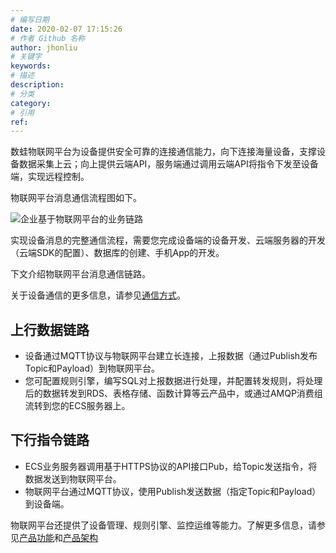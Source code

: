 ```yaml
---
# 编写日期
date: 2020-02-07 17:15:26
# 作者 Github 名称
author: jhonliu
# 关键字
keywords:
# 描述
description:
# 分类
category: 
# 引用
ref:
---
```


数蛙物联网平台为设备提供安全可靠的连接通信能力，向下连接海量设备，支撑设备数据采集上云；向上提供云端API，服务端通过调用云端API将指令下发至设备端，实现远程控制。

物联网平台消息通信流程图如下。

![企业基于物联网平台的业务链路](https://static-aliyun-doc.oss-accelerate.aliyuncs.com/assets/img/zh-CN/3199158061/p132750.png)

实现设备消息的完整通信流程，需要您完成设备端的设备开发、云端服务器的开发（云端SDK的配置）、数据库的创建、手机App的开发。

下文介绍物联网平台消息通信链路。

关于设备通信的更多信息，请参见[通信方式](https://www.alibabacloud.com/help/zh/doc-detail/146382.htm#concept-2358399 "您的设备和服务器接入阿里云物联网平台，通过物联网平台进行通信。")。

## 上行数据链路

+   设备通过MQTT协议与物联网平台建立长连接，上报数据（通过Publish发布Topic和Payload）到物联网平台。
+   您可配置规则引擎，编写SQL对上报数据进行处理，并配置转发规则，将处理后的数据转发到RDS、表格存储、函数计算等云产品中，或通过AMQP消费组流转到您的ECS服务器上。

## 下行指令链路

+   ECS业务服务器调用基于HTTPS协议的API接口Pub，给Topic发送指令，将数据发送到物联网平台。
+   物联网平台通过MQTT协议，使用Publish发送数据（指定Topic和Payload）到设备端。

物联网平台还提供了设备管理、规则引擎、监控运维等能力。了解更多信息，请参见[产品功能](product_functions.md)和[产品架构](product_architecture.md)

